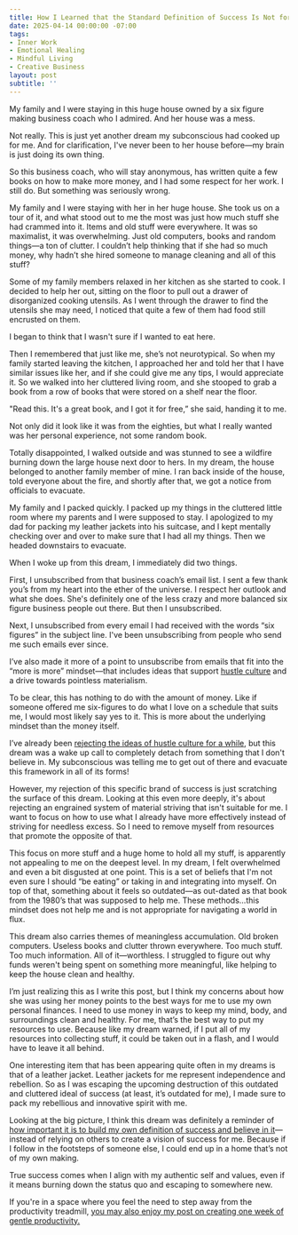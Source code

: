 ```yaml
---
title: How I Learned that the Standard Definition of Success Is Not for Me 
date: 2025-04-14 00:00:00 -07:00
tags:
- Inner Work 
- Emotional Healing
- Mindful Living
- Creative Business 
layout: post
subtitle: ''
---
```


My family and I were staying in this huge house owned by a six figure making business coach who I admired. And her house was a mess. 

Not really. This is just yet another dream my subconscious had cooked up for me. And for clarification, I've never been to her house before—my brain is just doing its own thing.

So this business coach, who will stay anonymous, has written quite a few books on how to make more money, and I had some respect for her work. I still do. But something was seriously wrong. 

My family and I were staying with her in her huge house. She took us on a tour of it, and what stood out to me the most was just how much stuff she had crammed into it. Items and old stuff were everywhere. It was so maximalist, it was overwhelming. Just old computers, books and random things—a ton of clutter. I couldn’t help thinking that if she had so much money, why hadn’t she hired someone to manage cleaning and all of this stuff?

Some of my family members relaxed in her kitchen as she started to cook. I decided to help her out, sitting on the floor to pull out a drawer of disorganized cooking utensils. As I went through the drawer to find the utensils she may need, I noticed that quite a few of them had food still encrusted on them. 

I began to think that I wasn't sure if I wanted to eat here. 

Then I remembered that just like me, she’s not neurotypical. So when my family started leaving the kitchen, I approached her and told her that I have similar issues like her, and if she could give me any tips, I would appreciate it. So we walked into her cluttered living room, and she stooped to grab a book from a row of books that were stored on a shelf near the floor. 

"Read this. It's a great book, and I got it for free,” she said, handing it to me. 

Not only did it look like it was from the eighties, but what I really wanted was her personal experience, not some random book. 

Totally disappointed, I walked outside and was stunned to see a wildfire burning down the large house next door to hers. In my dream, the house belonged to another family member of mine. I ran back inside of the house, told everyone about the fire, and shortly after that, we got a notice from officials to evacuate. 

My family and I packed quickly. I packed up my things in the cluttered little room where my parents and I were supposed to stay. I apologized to my dad for packing my leather jackets into his suitcase, and I kept mentally checking over and over to make sure that I had all my things. Then we headed downstairs to evacuate.

When I woke up from this dream, I immediately did two things. 

First, I unsubscribed from that business coach’s email list. I sent a few thank you’s from my heart into the ether of the universe. I respect her outlook and what she does. She's definitely one of the less crazy and more balanced six figure business people out there. But then I unsubscribed. 

Next, I unsubscribed from every email I had received with the words “six figures” in the subject line. I've been unsubscribing from people who send me such emails ever since. 

I’ve also made it more of a point to unsubscribe from emails that fit into the “more is more” mindset—that includes ideas that support [hustle culture](https://arcadiapage.com/2023-12-31-being-a-productive-human-is-simple/) and a drive towards pointless materialism.

To be clear, this has nothing to do with the amount of money. Like if someone offered me six-figures to do what I love on a schedule that suits me, I would most likely say yes to it. This is more about the underlying mindset than the money itself. 

I’ve already been [rejecting the ideas of hustle culture for a while](https://arcadiapage.com/2022-07-03-as-a-highly-sensitive-person-it-s-ok-to-say-no-to-hustling/), but this dream was a wake up call to completely detach from something that I don't believe in. My subconscious was telling me to get out of there and evacuate this framework in all of its forms!

However, my rejection of this specific brand of success is just scratching the surface of this dream. Looking at this even more deeply, it's about rejecting an engrained system of material striving that isn't suitable for me. I want to focus on how to use what I already have more effectively instead of striving for needless excess. So I need to remove myself from resources that promote the opposite of that.

This focus on more stuff and a huge home to hold all my stuff, is apparently not appealing to me on the deepest level. In my dream, I felt overwhelmed and even a bit disgusted at one point. This is a set of beliefs that I'm not even sure I should “be eating” or taking in and integrating into myself. On top of that, something about it feels so outdated—as out-dated as that book from the 1980’s that was supposed to help me. These methods…this mindset does not help me and is not appropriate for navigating a world in flux. 

This dream also carries themes of meaningless accumulation. Old broken computers. Useless books and clutter thrown everywhere. Too much stuff. Too much information. All of it—worthless. I struggled to figure out why funds weren't being spent on something more meaningful, like helping to keep the house clean and healthy. 

I’m just realizing this as I write this post, but I think my concerns about how she was using her money points to the best ways for me to use my own personal finances. I need to use money in ways to keep my mind, body, and surroundings clean and healthy. For me, that’s the best way to put my resources to use. Because like my dream warned, if I put all of my resources into collecting stuff, it could be taken out in a flash, and I would have to leave it all behind. 

One interesting item that has been appearing quite often in my dreams is that of a leather jacket. Leather jackets for me represent independence and rebellion. So as I was escaping the upcoming destruction of this outdated and cluttered ideal of success (at least, it’s outdated for me), I made sure to pack my rebellious and innovative spirit with me. 

Looking at the big picture, I think this dream was definitely a reminder of [how important it is to build my own definition of success and believe in it](https://arcadiapage.com/2023-09-30-What-To-Do-When-Overthinking-Your-Goals/)—instead of relying on others to create a vision of success for me. Because if I follow in the footsteps of someone else, I could end up in a home that’s not of my own making. 

True success comes when I align with my authentic self and values, even if it means burning down the status quo and escaping to somewhere new. 

If you're in a space where you feel the need to step away from the productivity treadmill, [you may also enjoy my post on creating one week of gentle productivity.](https://arcadiapage.com/2023-01-29-one-week-of-gentle-productivity/)

